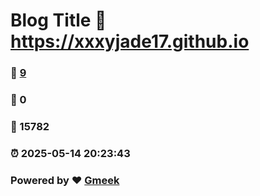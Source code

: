 # Blog Title :link: https://xxxyjade17.github.io 
### :page_facing_up: [9](https://xxxyjade17.github.io/tag.html) 
### :speech_balloon: 0 
### :hibiscus: 15782 
### :alarm_clock: 2025-05-14 20:23:43 
### Powered by :heart: [Gmeek](https://github.com/Meekdai/Gmeek)
